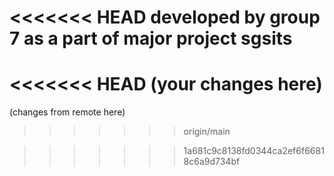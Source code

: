 <<<<<<< HEAD
developed by group 7 as a part of major project sgsits
=======
<<<<<<< HEAD
(your changes here)
=======
(changes from remote here)
>>>>>>> origin/main






<!-- Pulled the latest changes from the remote repository using git pull origin main --rebase.
Resolved any merge conflicts and continued the rebase with git rebase --continue.
Successfully pushed your changes to GitHub with git push -u origin main. -->
>>>>>>> 1a681c9c8138fd0344ca2ef6f66818c6a9d734bf
